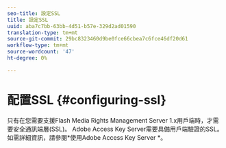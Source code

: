```yaml
---
seo-title: 設定SSL
title: 設定SSL
uuid: aba7c7bb-63bb-4d51-b57e-329d2ad01590
translation-type: tm+mt
source-git-commit: 29bc8323460d9be0fce66cbea7c6fce46df20d61
workflow-type: tm+mt
source-wordcount: '47'
ht-degree: 0%

---
```



# 配置SSL {#configuring-ssl}

只有在您需要支援Flash Media Rights Management Server 1.x用戶端時，才需要安全通訊端層(SSL)。 Adobe Access Key Server需要具備用戶端驗證的SSL。 如需詳細資訊，請參閱*使用Adobe Access Key Server *。

